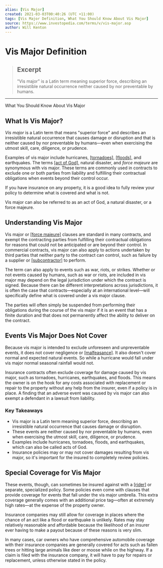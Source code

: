 ```yaml
---
alias: [Vis Major]
created: 2021-03-03T00:40:26 (UTC +11:00)
tags: [Vis Major Definition, What You Should Know About Vis Major]
source: https://www.investopedia.com/terms/v/vis-major.asp
author: Will Kenton
---
```


# Vis Major Definition

> ## Excerpt
> "Vis major" is a Latin term meaning superior force, describing an irresistible natural occurrence neither caused by nor preventable by humans.

---

What You Should Know About Vis Major
## What Is Vis Major?

_Vis major_ is a Latin term that means "superior force" and describes an irresistible natural occurrence that causes damage or disruption and that is neither caused by nor preventable by humans—even when exercising the utmost skill, care, diligence, or prudence.

Examples of vis major include hurricanes, [[tornadoes]](https://www.investopedia.com/terms/w/windstorm-insurance.asp), [[floods]](https://www.investopedia.com/terms/f/flood-insurance.asp), and earthquakes. The terms [[act of God]](https://www.investopedia.com/terms/a/act-god.asp), natural disaster, and _force majeure_ are synonymous with vis major. These terms are commonly used in contracts to exclude one or both parties from liability and fulfilling their contractual obligations when events beyond their control occur.

If you have insurance on any property, it is a good idea to fully review your policy to determine what is covered and what is not.

Vis major can also be referred to as an act of God, a natural disaster, or a force majeure.

## Understanding Vis Major

Vis major or [[force majeure]](https://www.investopedia.com/terms/f/forcemajeure.asp) clauses are standard in many contracts, and exempt the contracting parties from fulfilling their contractual obligations for reasons that could not be anticipated or are beyond their control. In commercial contracts, vis major can also apply to actions undertaken by third parties that neither party to the contract can control, such as failure by a supplier or [[subcontractor]](https://www.investopedia.com/terms/s/subcontracting.asp) to perform.

The term can also apply to events such as war, riots, or strikes. Whether or not events caused by humans, such as war or riots, are included in vis major may depend on the legal jurisdiction under which the contract is signed. Because there can be different interpretations across jurisdictions, it is often the case that contracts—especially at an international level—will specifically define what is covered under a vis major clause.

The parties will often simply be suspended from performing their obligations during the course of the vis major if it is an event that has a finite duration and that does not permanently affect the ability to deliver on the contract.

## Events Vis Major Does Not Cover

Because vis major is intended to exclude unforeseen and unpreventable events, it does not cover negligence or [[malfeasance]](https://www.investopedia.com/terms/m/malfeasance.asp). It also doesn't cover normal and expected natural events. So while a hurricane would fall under vis major normal seasonal rainfall would not.

Insurance contracts often exclude coverage for damage caused by vis major, such as tornadoes, hurricanes, earthquakes, and floods. This means the owner is on the hook for any costs associated with replacement or repair to the property without any help from the insurer, even if a policy is in place. A finding that an adverse event was caused by vis major can also exempt a defendant in a lawsuit from liability.

### Key Takeaways

-   Vis major is a Latin term meaning superior force, describing an irresistible natural occurrence that causes damage or disruption.
-   These events are neither caused by nor preventable by humans, even when exercising the utmost skill, care, diligence, or prudence.
-   Examples include hurricanes, tornadoes, floods, and earthquakes, which can also be called acts of God.
-   Insurance policies may or may not cover damages resulting from vis major, so it's important for the insured to completely review policies.

## Special Coverage for Vis Major

These events, though, can sometimes be insured against with a [[rider]](https://www.investopedia.com/terms/r/rider.asp) or separate, specialized policy. Some policies even come with clauses that provide coverage for events that fall under the vis major umbrella. This extra coverage generally comes with an additional price tag—often at extremely high rates—at the expense of the property owner.

Insurance companies may still allow for coverage in places where the chance of an act like a flood or earthquake is unlikely. Rates may stay relatively reasonable and affordable because the likelihood of an insurer ever having to make a payout because of these reasons is very slim.

In many cases, car owners who have comprehensive automobile coverage with their insurance companies are generally covered for acts such as fallen trees or hitting large animals like deer or moose while on the highway. If a claim is filed with the insurance company, it will have to pay for repairs or replacement, unless otherwise stated in the policy.
